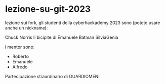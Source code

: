 # lezione-su-git-2023

lezione sui fork, gli studenti della cyberhackademy 2023 sono (potete usare anche un nickname):

Chuck Norris
Il bicipite di Emanuele
Batman
SilviaGenia

i mentor sono:
- Roberto
- Emanuele
- Alfredo

Partecipazione straordinario di GUARDIOMEN!
